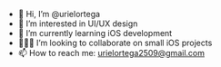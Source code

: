 - 👋 Hi, I’m @urielortega
- 👀 I’m interested in UI/UX design
- 🌱 I’m currently learning iOS development
- 👨🏻‍💻 I’m looking to collaborate on small iOS projects
- 📫 How to reach me: urielortega2509@gmail.com
